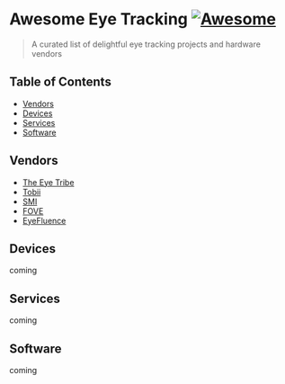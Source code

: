 # Awesome Eye Tracking [![Awesome](https://cdn.rawgit.com/sindresorhus/awesome/d7305f38d29fed78fa85652e3a63e154dd8e8829/media/badge.svg)](https://github.com/sindresorhus/awesome)

> A curated list of delightful eye tracking projects and hardware vendors

## Table of Contents

- [Vendors](#vendors)
- [Devices](#devices)
- [Services](#services)
- [Software](#software)


## Vendors
- [The Eye Tribe](https://theeyetribe.com/)
- [Tobii](http://www.tobii.com/)
- [SMI](http://www.smivision.com/)
- [FOVE](http://www.getfove.com/)
- [EyeFluence](http://eyefluence.com/)

## Devices
coming

## Services
coming

## Software
coming
